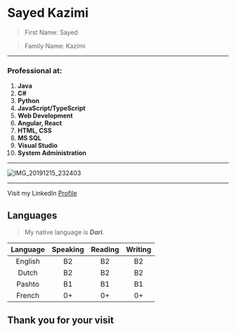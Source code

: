 # Sayed Kazimi

> First Name: Sayed 

> Family Name: Kazimi


---

### Professional at:

1. **Java** 
1. **C#**
1. **Python**
1. **JavaScript/TypeScript**
1. **Web Development** 
1. **Angular, React** 
1. **HTML, CSS**
1. **MS SQL**
1. **Visual Studio**
1. **System Administration**

---

![IMG_20191215_232403](https://user-images.githubusercontent.com/61209285/93141228-1ac02d80-f6e4-11ea-868e-00e34cec8f3c.jpg)

---

Visit my LinkedIn [Profile](https://be.linkedin.com/in/sayed-kazimi-b838401b3)


## Languages

> My native language is **_Dari_**.

Language | Speaking | Reading | Writing
:-----: | :-----: | :-----: | :-----: 
English | B2 | B2 | B2
Dutch | B2 | B2 | B2
Pashto | B1 | B1 | B1
French | 0+ | 0+ | 0+

## Thank you for your visit

